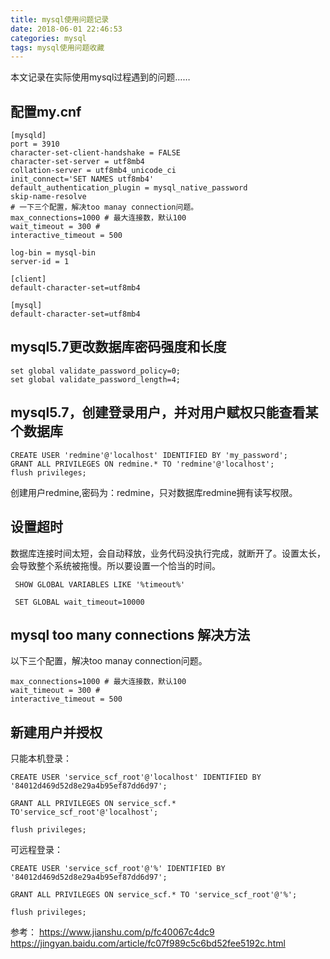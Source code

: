 ```yaml
---
title: mysql使用问题记录
date: 2018-06-01 22:46:53
categories: mysql
tags: mysql使用问题收藏
---
```


本文记录在实际使用mysql过程遇到的问题……

## 配置my.cnf

    [mysqld]
    port = 3910
    character-set-client-handshake = FALSE
    character-set-server = utf8mb4
    collation-server = utf8mb4_unicode_ci
    init_connect='SET NAMES utf8mb4'
    default_authentication_plugin = mysql_native_password
    skip-name-resolve
    # 一下三个配置，解决too manay connection问题。
    max_connections=1000 # 最大连接数，默认100
    wait_timeout = 300 #
    interactive_timeout = 500
    
    log-bin = mysql-bin
    server-id = 1
    
    [client]
    default-character-set=utf8mb4
    
    [mysql]
    default-character-set=utf8mb4

## mysql5.7更改数据库密码强度和长度

    set global validate_password_policy=0;  
    set global validate_password_length=4;  

## mysql5.7，创建登录用户，并对用户赋权只能查看某个数据库

    CREATE USER 'redmine'@'localhost' IDENTIFIED BY 'my_password';
    GRANT ALL PRIVILEGES ON redmine.* TO 'redmine'@'localhost';
    flush privileges;
    
 创建用户redmine,密码为：redmine，只对数据库redmine拥有读写权限。   
 
 ## 设置超时
 
 数据库连接时间太短，会自动释放，业务代码没执行完成，就断开了。设置太长，会导致整个系统被拖慢。所以要设置一个恰当的时间。
 
     SHOW GLOBAL VARIABLES LIKE '%timeout%'
     
     SET GLOBAL wait_timeout=10000
     
## mysql too many connections 解决方法     

以下三个配置，解决too manay connection问题。

    max_connections=1000 # 最大连接数，默认100
    wait_timeout = 300 #
    interactive_timeout = 500
    
## 新建用户并授权
只能本机登录：
```shell script
CREATE USER 'service_scf_root'@'localhost' IDENTIFIED BY '84012d469d52d8e29a4b95ef87dd6d97';

GRANT ALL PRIVILEGES ON service_scf.* TO'service_scf_root'@'localhost';

flush privileges;
```    

可远程登录：
```shell script
CREATE USER 'service_scf_root'@'%' IDENTIFIED BY '84012d469d52d8e29a4b95ef87dd6d97';

GRANT ALL PRIVILEGES ON service_scf.* TO 'service_scf_root'@'%';

flush privileges;
```
    
参考：
https://www.jianshu.com/p/fc40067c4dc9      
https://jingyan.baidu.com/article/fc07f989c5c6bd52fee5192c.html 

